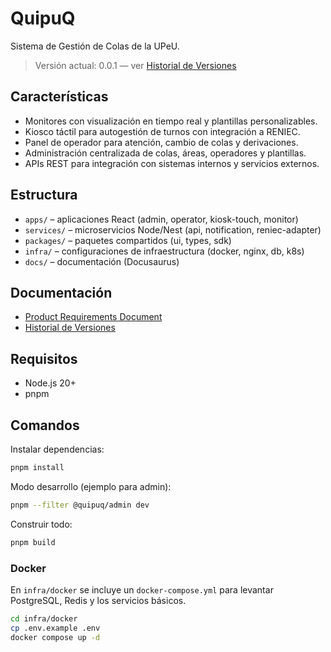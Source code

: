 # QuipuQ

Sistema de Gestión de Colas de la UPeU.

> Versión actual: 0.0.1 — ver [Historial de Versiones](CHANGELOG.md)

## Características

- Monitores con visualización en tiempo real y plantillas personalizables.
- Kiosco táctil para autogestión de turnos con integración a RENIEC.
- Panel de operador para atención, cambio de colas y derivaciones.
- Administración centralizada de colas, áreas, operadores y plantillas.
- APIs REST para integración con sistemas internos y servicios externos.

## Estructura

- `apps/` – aplicaciones React (admin, operator, kiosk-touch, monitor)
- `services/` – microservicios Node/Nest (api, notification, reniec-adapter)
- `packages/` – paquetes compartidos (ui, types, sdk)
- `infra/` – configuraciones de infraestructura (docker, nginx, db, k8s)
- `docs/` – documentación (Docusaurus)

## Documentación

- [Product Requirements Document](docs/PRD.md)
- [Historial de Versiones](CHANGELOG.md)

## Requisitos

- Node.js 20+
- pnpm

## Comandos

Instalar dependencias:

```bash
pnpm install
```

Modo desarrollo (ejemplo para admin):

```bash
pnpm --filter @quipuq/admin dev
```

Construir todo:

```bash
pnpm build
```

### Docker

En `infra/docker` se incluye un `docker-compose.yml` para levantar PostgreSQL, Redis y los servicios básicos.

```bash
cd infra/docker
cp .env.example .env
docker compose up -d
```
